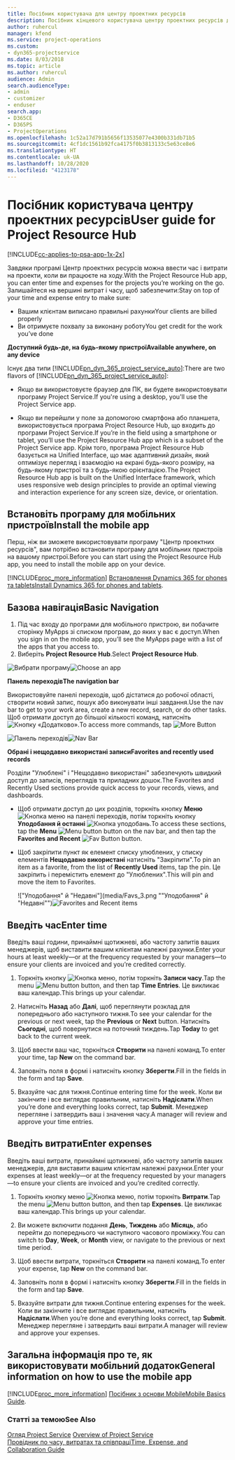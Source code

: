 ```yaml
---
title: Посібник користувача для центру проектних ресурсів
description: Посібник кінцевого користувача центру проектних ресурсів для Project Service
author: ruhercul
manager: kfend
ms.service: project-operations
ms.custom:
- dyn365-projectservice
ms.date: 8/03/2018
ms.topic: article
ms.author: ruhercul
audience: Admin
search.audienceType:
- admin
- customizer
- enduser
search.app:
- D365CE
- D365PS
- ProjectOperations
ms.openlocfilehash: 1c52a17d791b5656f13535077e4300b331db71b5
ms.sourcegitcommit: 4cf1dc1561b92fca4175f0b3813133c5e63ce8e6
ms.translationtype: HT
ms.contentlocale: uk-UA
ms.lasthandoff: 10/28/2020
ms.locfileid: "4123178"
---
```

# <a name="user-guide-for-project-resource-hub"></a><span data-ttu-id="c11e3-103">Посібник користувача центру проектних ресурсів</span><span class="sxs-lookup"><span data-stu-id="c11e3-103">User guide for Project Resource Hub</span></span>

[!INCLUDE[cc-applies-to-psa-app-1x-2x](../includes/cc-applies-to-psa-app-1x-2x.md)]

<span data-ttu-id="c11e3-104">Завдяки програмі Центр проектних ресурсів можна ввести час і витрати на проекти, коли ви працюєте на ходу.</span><span class="sxs-lookup"><span data-stu-id="c11e3-104">With the Project Resource Hub app, you can enter time and expenses for the projects you’re working on the go.</span></span> <span data-ttu-id="c11e3-105">Залишайтеся на вершині витрат і часу, щоб забезпечити:</span><span class="sxs-lookup"><span data-stu-id="c11e3-105">Stay on top of your time and expense entry to make sure:</span></span>

- <span data-ttu-id="c11e3-106">Вашим клієнтам виписано правильні рахунки</span><span class="sxs-lookup"><span data-stu-id="c11e3-106">Your clients are billed properly</span></span>
- <span data-ttu-id="c11e3-107">Ви отримуєте похвалу за виконану роботу</span><span class="sxs-lookup"><span data-stu-id="c11e3-107">You get credit for the work you’ve done</span></span>

<span data-ttu-id="c11e3-108">**Доступний будь-де, на будь-якому пристрої**</span><span class="sxs-lookup"><span data-stu-id="c11e3-108">**Available anywhere, on any device**</span></span>

<span data-ttu-id="c11e3-109">Існує два типи [!INCLUDE[pn_dyn_365_project_service_auto](../includes/pn-dyn-365-project-service-auto.md)]:</span><span class="sxs-lookup"><span data-stu-id="c11e3-109">There are two flavors of [!INCLUDE[pn_dyn_365_project_service_auto](../includes/pn-dyn-365-project-service-auto.md)]:</span></span> 

- <span data-ttu-id="c11e3-110">Якщо ви використовуєте браузер для ПК, ви будете використовувати програму Project Service.</span><span class="sxs-lookup"><span data-stu-id="c11e3-110">If you're using a desktop, you'll use the Project Service app.</span></span> 

- <span data-ttu-id="c11e3-111">Якщо ви перейшли у поле за допомогою смартфона або планшета, використовується програма Project Resource Hub, що входить до програми Project Service.</span><span class="sxs-lookup"><span data-stu-id="c11e3-111">If you’re in the field using a smartphone or tablet, you’ll use the Project Resource Hub app which is a subset of the Project Service  app.</span></span> <span data-ttu-id="c11e3-112">Крім того, програма Project Resource Hub базується на Unified Interface, що має адаптивний дизайн, який оптимізує перегляд і взаємодію на екрані будь-якого розміру, на будь-якому пристрої та з будь-якою орієнтацією.</span><span class="sxs-lookup"><span data-stu-id="c11e3-112">The Project Resource Hub app is built on the Unified Interface framework, which uses responsive web design principles to provide an optimal viewing and interaction experience for any screen size, device, or orientation.</span></span> 


## <a name="install-the-mobile-app"></a><span data-ttu-id="c11e3-113">Встановіть програму для мобільних пристроїв</span><span class="sxs-lookup"><span data-stu-id="c11e3-113">Install the mobile app</span></span>
<span data-ttu-id="c11e3-114">Перш, ніж ви зможете використовувати програму "Центр проектних ресурсів", вам потрібно встановити програму для мобільних пристроїв на вашому пристрої.</span><span class="sxs-lookup"><span data-stu-id="c11e3-114">Before you can start using the Project Resource Hub app, you need to install the mobile app on your device.</span></span> 

[!INCLUDE[proc_more_information](../includes/proc-more-information.md)] <span data-ttu-id="c11e3-115">[Встановлення Dynamics 365 for phones та tablets](https://docs.microsoft.com/dynamics365/mobile-app/install-dynamics-365-for-phones-and-tablets)</span><span class="sxs-lookup"><span data-stu-id="c11e3-115">[Install Dynamics 365 for phones and tablets](https://docs.microsoft.com/dynamics365/mobile-app/install-dynamics-365-for-phones-and-tablets).</span></span>

## <a name="basic-navigation"></a><span data-ttu-id="c11e3-116">Базова навігація</span><span class="sxs-lookup"><span data-stu-id="c11e3-116">Basic Navigation</span></span>
1.  <span data-ttu-id="c11e3-117">Під час входу до програми для мобільного пристрою, ви побачите сторінку MyApps зі списком програм, до яких у вас є доступ.</span><span class="sxs-lookup"><span data-stu-id="c11e3-117">When you sign in on the mobile app, you’ll see the MyApps page with a list of the apps that you access to.</span></span> 
2.  <span data-ttu-id="c11e3-118">Виберіть **Project Resource Hub**.</span><span class="sxs-lookup"><span data-stu-id="c11e3-118">Select **Project Resource Hub**.</span></span>

<span data-ttu-id="c11e3-119">![Вибрати програму](media/chooseApp_1.png "Вибрати програму")</span><span class="sxs-lookup"><span data-stu-id="c11e3-119">![Choose an app](media/chooseApp_1.png "Choose an app")</span></span>

<span data-ttu-id="c11e3-120">**Панель переходів**</span><span class="sxs-lookup"><span data-stu-id="c11e3-120">**The navigation bar**</span></span>

<span data-ttu-id="c11e3-121">Використовуйте панелі переходів, щоб дістатися до робочої області, створити новий запис, пошук або виконувати інші завдання.</span><span class="sxs-lookup"><span data-stu-id="c11e3-121">Use the nav bar to get to your work area, create a new record, search, or do other tasks.</span></span> <span data-ttu-id="c11e3-122">Щоб отримати доступ до більшої кількості команд, натисніть ![Кнопку «Додатково»](media/MoreButton.png "Кнопка «Додатково»").</span><span class="sxs-lookup"><span data-stu-id="c11e3-122">To access more commands, tap ![More Button](media/MoreButton.png "More Button")</span></span>

<span data-ttu-id="c11e3-123">![Панель переходів](media/NavBar_2.png "Панель переходів")</span><span class="sxs-lookup"><span data-stu-id="c11e3-123">![Nav Bar](media/NavBar_2.png "Nav Bar")</span></span>

<span data-ttu-id="c11e3-124">**Обрані і нещодавно використані записи**</span><span class="sxs-lookup"><span data-stu-id="c11e3-124">**Favorites and recently used records**</span></span>

<span data-ttu-id="c11e3-125">Розділи "Улюблені" і "Нещодавно використані" забезпечують швидкий доступ до записів, переглядів та приладних дошок.</span><span class="sxs-lookup"><span data-stu-id="c11e3-125">The Favorites and Recently Used sections provide quick access to your records, views, and dashboards.</span></span> 

- <span data-ttu-id="c11e3-126">Щоб отримати доступ до цих розділів, торкніть кнопку **Меню** ![Кнопка меню](media/MenuButton.png "Кнопка меню") на панелі переходів, потім торкніть кнопку **Уподобання й останні** ![Кнопка уподобань](media/FavButton.png "Кнопка вподобань").</span><span class="sxs-lookup"><span data-stu-id="c11e3-126">To access these sections, tap the **Menu** ![Menu button](media/MenuButton.png "Menu button") button on the nav bar, and then tap the **Favorites and Recent** ![Fav Button](media/FavButton.png "Fav Button") button.</span></span>

- <span data-ttu-id="c11e3-127">Щоб закріпити пункт як елемент списку улюблених, у списку елементів **Нещодавно використані** натисніть "Закріпити".</span><span class="sxs-lookup"><span data-stu-id="c11e3-127">To pin an item as a favorite, from the list of **Recently Used** items, tap the pin.</span></span> <span data-ttu-id="c11e3-128">Це закріпить і перемістить елемент до "Улюблених".</span><span class="sxs-lookup"><span data-stu-id="c11e3-128">This will pin and move the item to Favorites.</span></span>

  <span data-ttu-id="c11e3-129">!["Уподобання" й "Недавні"](media/Favs_3.png ""Уподобання" й "Недавні"")</span><span class="sxs-lookup"><span data-stu-id="c11e3-129">![Favorites and Recent items](media/Favs_3.png "Favorites and Recent items")</span></span>
 
## <a name="enter-time"></a><span data-ttu-id="c11e3-130">Введіть час</span><span class="sxs-lookup"><span data-stu-id="c11e3-130">Enter time</span></span>
<span data-ttu-id="c11e3-131">Введіть ваші години, принаймні щотижневі, або частоту запитів ваших менеджерів, щоб виставити вашим клієнтам належні рахунки.</span><span class="sxs-lookup"><span data-stu-id="c11e3-131">Enter your hours at least weekly—or at the frequency requested by your managers—to ensure your clients are invoiced and you’re credited correctly.</span></span>

1. <span data-ttu-id="c11e3-132">Торкніть кнопку ![Кнопка меню](media/MenuButton.png "Кнопка меню"), потім торкніть **Записи часу**.</span><span class="sxs-lookup"><span data-stu-id="c11e3-132">Tap the menu ![Menu button](media/MenuButton.png "Menu button") button, and then tap **Time Entries**.</span></span> <span data-ttu-id="c11e3-133">Це викликає ваш календар.</span><span class="sxs-lookup"><span data-stu-id="c11e3-133">This brings up your calendar.</span></span>

2. <span data-ttu-id="c11e3-134">Натисніть **Назад** або **Далі**, щоб переглянути розклад для попереднього або наступного тижня.</span><span class="sxs-lookup"><span data-stu-id="c11e3-134">To see your calendar for the previous or next week, tap the **Previous** or **Next** button.</span></span> <span data-ttu-id="c11e3-135">Натисніть **Сьогодні**, щоб повернутися на поточний тиждень.</span><span class="sxs-lookup"><span data-stu-id="c11e3-135">Tap **Today** to get back to the current week.</span></span>

3. <span data-ttu-id="c11e3-136">Щоб ввести ваш час, торкніться **Створити** на панелі команд.</span><span class="sxs-lookup"><span data-stu-id="c11e3-136">To enter your time, tap **New** on the command bar.</span></span> 

4. <span data-ttu-id="c11e3-137">Заповніть поля в формі і натисніть кнопку **Зберегти**.</span><span class="sxs-lookup"><span data-stu-id="c11e3-137">Fill in the fields in the form and tap **Save**.</span></span>

5. <span data-ttu-id="c11e3-138">Вказуйте час для тижня.</span><span class="sxs-lookup"><span data-stu-id="c11e3-138">Continue entering time for the week.</span></span> <span data-ttu-id="c11e3-139">Коли ви закінчите і все виглядає правильним, натисніть **Надіслати**.</span><span class="sxs-lookup"><span data-stu-id="c11e3-139">When you’re done and everything looks correct, tap **Submit**.</span></span> <span data-ttu-id="c11e3-140">Менеджер перегляне і затвердить ваш і значення часу.</span><span class="sxs-lookup"><span data-stu-id="c11e3-140">A manager will review and approve your time entries.</span></span>

## <a name="enter-expenses"></a><span data-ttu-id="c11e3-141">Введіть витрати</span><span class="sxs-lookup"><span data-stu-id="c11e3-141">Enter expenses</span></span> 
<span data-ttu-id="c11e3-142">Введіть ваші витрати, принаймні щотижневі, або частоту запитів ваших менеджерів, для виставити вашим клієнтам належні рахунки.</span><span class="sxs-lookup"><span data-stu-id="c11e3-142">Enter your expenses at least weekly—or at the frequency requested by your managers—to ensure your clients are invoiced and you’re credited correctly.</span></span>

1. <span data-ttu-id="c11e3-143">Торкніть кнопку меню ![Кнопка меню](media/MenuButton.png "Кнопка меню"), потім торкніть **Витрати**.</span><span class="sxs-lookup"><span data-stu-id="c11e3-143">Tap the menu ![Menu button](media/MenuButton.png "Menu button") button, and then tap **Expenses**.</span></span> <span data-ttu-id="c11e3-144">Це викликає ваш календар.</span><span class="sxs-lookup"><span data-stu-id="c11e3-144">This brings up your calendar.</span></span>

2. <span data-ttu-id="c11e3-145">Ви можете включити подання **День**, **Тиждень** або **Місяць**, або перейти до попереднього чи наступного часового проміжку.</span><span class="sxs-lookup"><span data-stu-id="c11e3-145">You can switch to **Day**, **Week**, or **Month** view, or navigate to the previous or next time period.</span></span> 

3. <span data-ttu-id="c11e3-146">Щоб ввести витрати, торкніться **Створити** на панелі команд.</span><span class="sxs-lookup"><span data-stu-id="c11e3-146">To enter your expense, tap **New** on the command bar.</span></span> 

4. <span data-ttu-id="c11e3-147">Заповніть поля в формі і натисніть кнопку **Зберегти**.</span><span class="sxs-lookup"><span data-stu-id="c11e3-147">Fill in the fields in the form and tap **Save**.</span></span>

5. <span data-ttu-id="c11e3-148">Вказуйте витрати для тижня.</span><span class="sxs-lookup"><span data-stu-id="c11e3-148">Continue entering expenses for the week.</span></span> <span data-ttu-id="c11e3-149">Коли ви закінчите і все виглядає правильним, натисніть **Надіслати**.</span><span class="sxs-lookup"><span data-stu-id="c11e3-149">When you’re done and everything looks correct, tap **Submit**.</span></span> <span data-ttu-id="c11e3-150">Менеджер перегляне і затвердить ваші витрати.</span><span class="sxs-lookup"><span data-stu-id="c11e3-150">A manager will review and approve your expenses.</span></span>

## <a name="general-information-on-how-to-use-the-mobile-app"></a><span data-ttu-id="c11e3-151">Загальна інформація про те, як використовувати мобільний додаток</span><span class="sxs-lookup"><span data-stu-id="c11e3-151">General information on how to use the mobile app</span></span> 
[!INCLUDE[proc_more_information](../includes/proc-more-information.md)] <span data-ttu-id="c11e3-152">[Посібник з основи Mobile](https://docs.microsoft.com/dynamics365/mobile-app/dynamics-365-phones-tablets-users-guide)</span><span class="sxs-lookup"><span data-stu-id="c11e3-152">[Mobile Basics Guide](https://docs.microsoft.com/dynamics365/mobile-app/dynamics-365-phones-tablets-users-guide).</span></span>

### <a name="see-also"></a><span data-ttu-id="c11e3-153">Статті за темою</span><span class="sxs-lookup"><span data-stu-id="c11e3-153">See Also</span></span>  
 <span data-ttu-id="c11e3-154">[Огляд Project Service](../psa/overview.md) </span><span class="sxs-lookup"><span data-stu-id="c11e3-154">[Overview of Project Service](../psa/overview.md) </span></span>  
 [<span data-ttu-id="c11e3-155">Провідник по часу, витратах та співпраці</span><span class="sxs-lookup"><span data-stu-id="c11e3-155">Time, Expense, and Collaboration Guide</span></span>](../psa/time-expense-collaboration-guide.md)   
 
